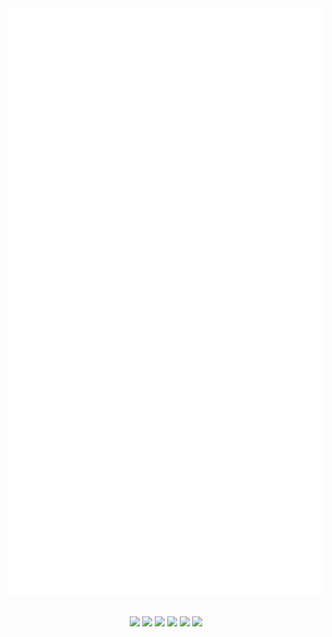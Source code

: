 <div align="center">

<a href="https://raw.githubusercontent.com/adamlui/github-stats/master/generated/overview.svg#gh-light-mode-only">
    <img src="https://github.com/adamlui/github-stats/blob/master/generated/overview.svg#gh-light-mode-only" /></a>
<a href="https://raw.githubusercontent.com/adamlui/github-stats/master/generated/languages.svg#gh-light-mode-only">
    <img src="https://github.com/adamlui/github-stats/blob/master/generated/languages.svg#gh-light-mode-only" /></a>

<a href="https://raw.githubusercontent.com/adamlui/github-stats/master/generated/overview.svg#gh-dark-mode-only">
    <img src="https://github.com/adamlui/github-stats/blob/master/generated/overview.svg#gh-dark-mode-only" /></a>
<a href="https://raw.githubusercontent.com/adamlui/github-stats/master/generated/languages.svg#gh-dark-mode-only">
    <img src="https://github.com/adamlui/github-stats/blob/master/generated/languages.svg#gh-dark-mode-only" /></a>    
<br /><br />

[![](https://img.shields.io/badge/in%2fadamlui-0c6dcb?logo=linkedin)](https://linkedin.com/in/adamlui)
[![](https://img.shields.io/badge/@adam@elonsucks.org-5a46da?logo=mastodon&logoColor=white)](https://elonsucks.org/@adam)
[![](https://img.shields.io/badge/@adamlui-1e1e1e?logo=medium)](https://medium.com/@adamlui)
[![](https://img.shields.io/badge/~adamlui-cb0000?logo=npm)](https://www.npmjs.com/~adamlui)
[![](https://img.shields.io/badge/@adamluix-1d9bf0?logo=x)](https://x.com/adamluix)
[![](https://img.shields.io/badge/@AdamLuiTube-ff0000?logo=youtube)](https://www.youtube.com/@AdamLuiTube)

</div>
